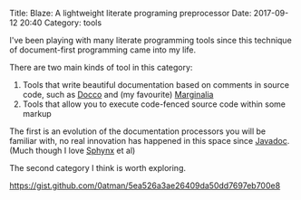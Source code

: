 Title: Blaze: A lightweight literate programing preprocessor
Date: 2017-09-12 20:40
Category: tools

I've been playing with many literate programming tools since this technique of document-first programming came into my life.

There are two main kinds of tool in this category:

 1. Tools that write beautiful documentation based on comments in source code, such as [Docco](http://ashkenas.com/docco/) and (my favourite) [Marginalia](https://github.com/gdeer81/marginalia)
 2. Tools that allow you to execute code-fenced source code within some markup
 
 The first is an evolution of the documentation processors you will be familiar with, no real innovation has happened in this space since [Javadoc](https://en.wikipedia.org/wiki/Javadoc). (Much though I love [Sphynx](http://www.sphinx-doc.org/en/stable/index.html) et al)

The second category I think is worth exploring.

https://gist.github.com/0atman/5ea526a3ae26409da50dd7697eb700e8
